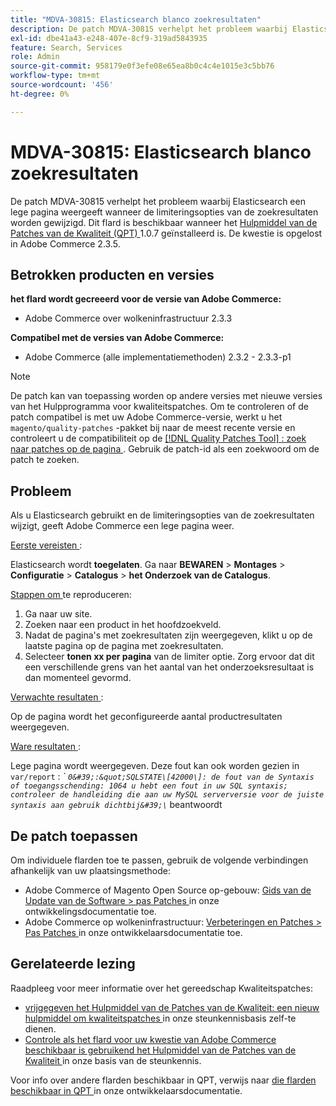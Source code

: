 ```yaml
---
title: "MDVA-30815: Elasticsearch blanco zoekresultaten"
description: De patch MDVA-30815 verhelpt het probleem waarbij Elasticsearch een lege pagina weergeeft wanneer de limiteringsopties van de zoekresultaten worden gewijzigd. Deze patch is beschikbaar wanneer [Quality Patches Tool (QPT)] (/help/announcements/adobe-commerce-announcements/magento-quality-patches-released-new-tool-to-self-serve-quality-patches.md) 1.0.7 is geïnstalleerd. De kwestie is opgelost in Adobe Commerce 2.3.5.
exl-id: dbe41a43-e248-407e-8cf9-319ad5843935
feature: Search, Services
role: Admin
source-git-commit: 958179e0f3efe08e65ea8b0c4c4e1015e3c5bb76
workflow-type: tm+mt
source-wordcount: '456'
ht-degree: 0%

---
```


# MDVA-30815: Elasticsearch blanco zoekresultaten

De patch MDVA-30815 verhelpt het probleem waarbij Elasticsearch een lege pagina weergeeft wanneer de limiteringsopties van de zoekresultaten worden gewijzigd. Dit flard is beschikbaar wanneer het [ Hulpmiddel van de Patches van de Kwaliteit (QPT) ](/help/announcements/adobe-commerce-announcements/magento-quality-patches-released-new-tool-to-self-serve-quality-patches.md) 1.0.7 geïnstalleerd is. De kwestie is opgelost in Adobe Commerce 2.3.5.

## Betrokken producten en versies

**het flard wordt gecreeerd voor de versie van Adobe Commerce:**

* Adobe Commerce over wolkeninfrastructuur 2.3.3

**Compatibel met de versies van Adobe Commerce:**

* Adobe Commerce (alle implementatiemethoden) 2.3.2 - 2.3.3-p1

>[!NOTE]
>
>De patch kan van toepassing worden op andere versies met nieuwe versies van het Hulpprogramma voor kwaliteitspatches. Om te controleren of de patch compatibel is met uw Adobe Commerce-versie, werkt u het `magento/quality-patches` -pakket bij naar de meest recente versie en controleert u de compatibiliteit op de [[!DNL Quality Patches Tool] : zoek naar patches op de pagina ](https://devdocs.magento.com/quality-patches/tool.html#patch-grid) . Gebruik de patch-id als een zoekwoord om de patch te zoeken.

## Probleem

Als u Elasticsearch gebruikt en de limiteringsopties van de zoekresultaten wijzigt, geeft Adobe Commerce een lege pagina weer.

<u> Eerste vereisten </u>:

Elasticsearch wordt **toegelaten**. Ga naar **BEWAREN** > **Montages** > **Configuratie** > **Catalogus** > **het Onderzoek van de Catalogus**.

<u> Stappen om </u> te reproduceren:

1. Ga naar uw site.
1. Zoeken naar een product in het hoofdzoekveld.
1. Nadat de pagina&#39;s met zoekresultaten zijn weergegeven, klikt u op de laatste pagina op de pagina met zoekresultaten.
1. Selecteer **tonen xx per pagina** van de limiter optie. Zorg ervoor dat dit een verschillende grens van het aantal van het onderzoeksresultaat is dan momenteel gevormd.

<u> Verwachte resultaten </u>:

Op de pagina wordt het geconfigureerde aantal productresultaten weergegeven.

<u> Ware resultaten </u>:

Lege pagina wordt weergegeven. Deze fout kan ook worden gezien in `var/report` : *\` ` 0&#39;:&quot;SQLSTATE\[42000\]: de fout van de Syntaxis of toegangsschending: 1064 u hebt een fout in uw SQL syntaxis; controleer de handleiding die aan uw MySQL serverversie voor de juiste syntaxis aan gebruik dichtbij&#39;\ `* beantwoordt

## De patch toepassen

Om individuele flarden toe te passen, gebruik de volgende verbindingen afhankelijk van uw plaatsingsmethode:

* Adobe Commerce of Magento Open Source op-gebouw: [ Gids van de Update van de Software > pas Patches ](https://devdocs.magento.com/guides/v2.4/comp-mgr/patching/mqp.html) in onze ontwikkelingsdocumentatie toe.
* Adobe Commerce op wolkeninfrastructuur: [ Verbeteringen en Patches > Pas Patches ](https://devdocs.magento.com/cloud/project/project-patch.html) in onze ontwikkelaarsdocumentatie toe.

## Gerelateerde lezing

Raadpleeg voor meer informatie over het gereedschap Kwaliteitspatches:

* [ vrijgegeven het Hulpmiddel van de Patches van de Kwaliteit: een nieuw hulpmiddel om kwaliteitspatches ](/help/announcements/adobe-commerce-announcements/magento-quality-patches-released-new-tool-to-self-serve-quality-patches.md) in onze steunkennisbasis zelf-te dienen.
* [ Controle als het flard voor uw kwestie van Adobe Commerce beschikbaar is gebruikend het Hulpmiddel van de Patches van de Kwaliteit ](/help/support-tools/patches-available-in-qpt-tool/check-patch-for-magento-issue-with-magento-quality-patches.md) in onze basis van de steunkennis.

Voor info over andere flarden beschikbaar in QPT, verwijs naar [ die flarden beschikbaar in QPT ](https://devdocs.magento.com/quality-patches/tool.html#patch-grid) in onze ontwikkelaarsdocumentatie.
